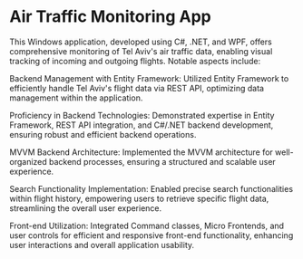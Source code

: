 # Air Traffic Monitoring App

This Windows application, developed using C#, .NET, and WPF, offers comprehensive monitoring of Tel Aviv's air traffic data, enabling visual tracking of incoming and outgoing flights. Notable aspects include:

Backend Management with Entity Framework: Utilized Entity Framework to efficiently handle Tel Aviv's flight data via REST API, optimizing data management within the application.

Proficiency in Backend Technologies: Demonstrated expertise in Entity Framework, REST API integration, and C#/.NET backend development, ensuring robust and efficient backend operations.

MVVM Backend Architecture: Implemented the MVVM architecture for well-organized backend processes, ensuring a structured and scalable user experience.

Search Functionality Implementation: Enabled precise search functionalities within flight history, empowering users to retrieve specific flight data, streamlining the overall user experience.

Front-end Utilization: Integrated Command classes, Micro Frontends, and user controls for efficient and responsive front-end functionality, enhancing user interactions and overall application usability.

